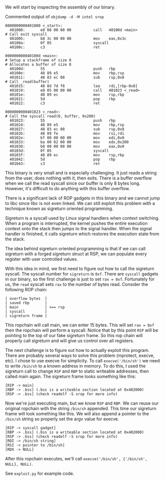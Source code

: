 We will start by inspecting the assembly of our binary. 

Commented output of `objdump -d -M intel srop`

```
0000000000401000 <_start>:
  401000:       e8 08 00 00 00          call   40100d <main>
# Call exit syscall
  401005:       b8 3c 00 00 00          mov    eax,0x3c
  40100a:       0f 05                   syscall 
  40100c:       c3                      ret    

000000000040100d <main>:
# Setup a stackframe of size 8
# Allocates a buffer of size 8
  40100d:       55                      push   rbp
  40100e:       48 89 e5                mov    rbp,rsp
  401011:       48 83 ec 08             sub    rsp,0x8
# Call _read(buffer)
  401015:       48 8d 7d f8             lea    rdi,[rbp-0x8]
  401019:       e8 05 00 00 00          call   401023 <_read>
  40101e:       48 89 ec                mov    rsp,rbp
  401021:       5d                      pop    rbp
  401022:       c3                      ret    

0000000000401023 <_read>:
# Call the syscall read(0, buffer, 0x200)
  401023:       55                      push   rbp
  401024:       48 89 e5                mov    rbp,rsp
  401027:       48 83 ec 08             sub    rsp,0x8
  40102b:       48 89 fe                mov    rsi,rdi
  40102e:       bf 00 00 00 00          mov    edi,0x0
  401033:       ba 00 02 00 00          mov    edx,0x200
  401038:       b8 00 00 00 00          mov    eax,0x0
  40103d:       0f 05                   syscall 
  40103f:       48 89 ec                mov    rsp,rbp
  401042:       5d                      pop    rbp
  401043:       c3                      ret    
```

This binary is very small and is especially challenging. It just reads a string
from the user, does nothing with it, then exits. There is a buffer overflow when
we call the read syscall since our buffer is only 8 bytes long. However, it's
difficult to do anything with this buffer overflow.

There is a significant lack of ROP gadgets in this binary and we cannot jump to
libc since libc is not even linked. We can still exploit this problem with a
technique known as sigreturn oriented programming.

Sigreturn is a syscall used by Linux signal handlers when context switching.
When a program is interrupted, the kernel pushes the entire execution context
onto the stack then jumps to the signal handler. When the signal handler is
finished, it calls sigreturn which restores the execution state from the stack.

The idea behind sigreturn oriented programming is that if we can call sigreturn
with a forged sigreturn struct at RSP, we can populate every register with user
controlled values.

With this idea in mind, we first need to figure out how to call the sigreturn
syscall. The syscall number for `sigreturn` is `0xf`. There are `syscall`
gadgets in our binary, so the first challenge is just to set `rax = 0xf`.
Fortunately for us, the `read` syscall sets `rax` to the number of bytes read.
Consider the following ROP chain:

```
[ overflow bytes  ]
[ saved rbp       ]
[ main            ] <== rsp
[ syscall         ]
[ sigreturn frame ]
```

This ropchain will call main, we can enter 15 bytes. This will set `rax = 0xf`
then the ropchain will perform a syscall. Notice that by this point `RSP` will
be pointing to the top of our fake sigreturn frame. So this rop chain will
properly call sigreturn and will give us control over all registers.

The next challenge is to figure out how to actually exploit this program. There
are probably several ways to solve this problem (mprotect, execve, etc). I chose
to use execve for simplicity. To call `execve('/bin/sh')` we need to write
`/bin/sh` to a known address in memory. To do this, I used the sigreturn call to
change `RSP` and `RBP` to static writeable addresses, then called main again.
The sigreturn frame looks something like this:

```
[RIP -> main]
[RBP -> .bss] (.bss is a writeable section located at 0x402000)
[RSP -> .bss] (check readelf -S srop for more info)
```

Now we're just executing main, but we know `RSP` and `RBP`. We can reuse our
original ropchain with the string `/bin/sh` appended. This time our sigreturn
frame will look something like this. We will also append a pointer to the
`/bin/sh` string so properly set the argv value for execve.

```
[RIP -> syscall gadget]
[RBP -> .bss] (.bss is a writeable section located at 0x402000)
[RSP -> .bss] (check readelf -S srop for more info)
[RDI -> /bin/sh string]
[RSI -> pointer to /bin/sh]
[RDX -> NULL]
```

After this ropchain executes, we'll call `execve('/bin/sh', {'/bin/sh', NULL}, NULL)`.

See `exploit.py` for example code.
